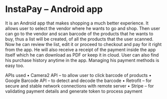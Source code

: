 # InstaPay – Android app

It is an Android app that makes shopping a much better experience. It allows user to select the vendor where he wants to go and shop. Then user can go to the vendor and scan barcode of the products that he wants to buy, thus a list will be created, of all the products that the user scanned. Now he can review the list, edit it or proceed to checkout and pay for it right from the app. He will also receive a receipt of the payment inside the app itself which he can download as PDF or keep it in cloud. User can also find his purchase history anytime in the app. Managing his payment methods is easy too.

APIs used
 • Camera2 API – to allow user to click barcode of products
 • Google Barcode API – to detect and decode the barcode
 • Retrofit – for secure and stable network connections with remote server
 • Stripe – for validating payment details and generate token to process payment